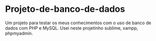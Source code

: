 # Projeto-de-banco-de-dados
Um projeto para testar os meus conhecimentos com o uso de banco de dados com PHP e MySQL.
Usei neste projetinho sublime, xampp, phpmyadmin.
